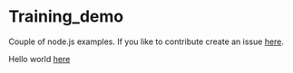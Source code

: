 # Training_demo
Couple of node.js examples.
If you like to contribute create an issue [here](https://github.com/mihaiep/Training_demo/issues).

Hello world [here](https://github.com/mihaiep/Training_demo/blob/Demo/Helloworld.js)
